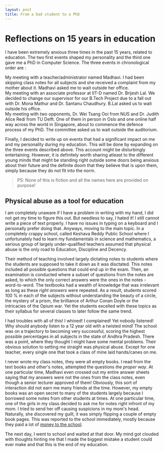 ```yaml
---
layout: post
title: From a bad student to a PhD 
---
```


Reflections on 15 years in education
====================================

I have been extremely anxious three times in the past 15 years, related to
education. The two first events shaped my personality and the third one gave me a
PhD in Computer Science. The three events in chronological order are :

<div class="message">
My meeting with a teacher/administrator named Madhavi. I had been skipping class
notes for all subjects and she received a complaint from my mother about it.
Madhavi asked me to wait outside her office. 
</div>

<div class="message">
My meeting with an associate professor at IIT-D named Dr. Brijesh Lal. We decided
to change our supervisor for our B.Tech Project due to a fall out with Dr. Mona
Mathur and Dr. Santanu Chaudhury. B.Lal asked us to wait outside his office.
</div>

<div class="message">
My meeting with two opponents, Dr. Wei Tsang Ooi from NUS and Dr. Judith Alice
Redi from TU Delft. One of them in person in Oslo and one online half way across
the world in Singapore, about to commence the defence process of my PhD. The
committee asked us to wait outside the auditorium.
</div>

Finally, I decided to write up on events that had a significant impact on me and
my personality during my education.
 This will be done by expanding on the three events described above.
This account might be disturbingly entertaining. However, it is definitely worth
sharing atleast to the different young minds that might be standing right
outside some
 doors being anxious about their future and the definite doom that they
believe that is upon them, simply because they do not fit into the norm.

> PS: None of this is fiction and all the names here are provided on purpose!


Physical abuse as a tool for education
--------------------------------------
I am completely unaware if I have a problem in writing with my hand, 
 I did not get my time to figure this out. But needless to say, I hated it! I
still cannot write a piece of text properly. I have no issues in typing on a
keyboard and I personally prefer doing that. Anyways, moving to the main topic.
 In a completely crappy school,
called Keshava Reddy Public School where
I unfortunately had to learn my fundamentals in science and mathematics, a
serious group of largely under-qualified teachers assumed that physical abuse is
the only road to Education, Discipline and Decency.

Their method of teaching involved largely dictating notes to students where the
students are supposed to take it down as it was disctated. This notes included
all possible questions that could end up in the exam. Then, an examination is
conducted where a subset of questions from the notes are asked, to which the
only correct answers were the ones in the notes - word-to-word. The textbooks
had a wealth of knowledge that was irrelevant as long as these *right answers*
were repeated. As a result, students scored 100 % in each of the subjects without
understanding the beauty of a circle, the mystery of a prism, the brilliance of
Arthur Conan Doyle or the intricacies of the Opium war. Yet the students
excelled with these topics as their syllabus for several classes to later follow
the same trend. 

I had troubles with all of this! I whined! I complained! Yet nobody listened!
Why should anybody listen to a 12 year old with a twisted mind! The school was on a
trajectory to 
becoming very successful, scoring the highest possible percentages in all subjects
in the state of Andhra Pradesh. There was a point, where they thought I might
have some mental problems. Their obvious solution to setting me straight was
physical abuse. Except for one teacher, every single one that took a class of
mine laid hands/canes on me. 

I never wrote my class notes, they were all empty books. I read from the text
books and other's notes, attempted the questions *the proper way*. At one particular time, Madhavi
even crossed out my entire answer sheets saying that my answers were not the
ones from the class notes, even though a senior lecturer approved of them!
Obviously, this sort of interaction did not earn me many friends at the time.
 However, my empty books was an open secret to many of the students largely
because I borrowed some notes from other students at times. At one particular
time, one of the girls in my class decided to ask me for notes right infront of
my mom. I tried to send her off causing suspicions in my mom's head. Naturally,
she discovered my guilt, it was simply flipping a couple of empty book pages.
This was reported to the school immediately, mostly because they paid a lot of
[money to the
school](http://www.thehindu.com/news/national/andhra-pradesh/keshava-reddy-deposit-fraud-close-to-rs-700-cr-says-cid/article7839493.ece).

The next day, I went to school and waited at that door. My mind got clouded with
 thoughts hinting me that I made the biggest mistake a student could ever make and
that this is the end of my education. 
